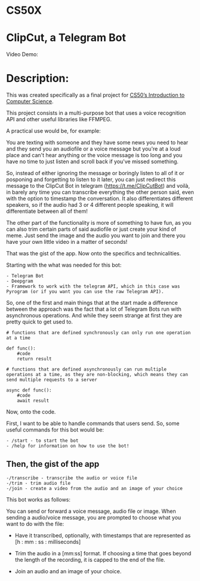 # CS50X
# **ClipCut, a Telegram Bot**
Video Demo:

#     Description:
This was created specifically as a final project for [CS50’s Introduction to Computer Science](https://cs50.harvard.edu/x/2022/). 

This project consists in a multi-purpose bot that uses a voice recognition API and other useful libraries like FFMPEG.

A practical use would be, for example:

You are texting with someone and they have some news you need to hear and they send you an audiofile or a voice message but you're at a loud place and can't hear anything or the voice message is too long and you have no time to just listen and scroll back if you've missed something. 

So, instead of either ignoring the message or boringly listen to all of it or posponing and forgetting to listen to it later, you can just redirect this message to the ClipCut Bot in telegram (https://t.me/ClipCutBot) and voilà, in barely any time you can transcribe everything the other person said, even with the option to timestamp the conversation. It also differentiates different speakers, so if the audio had 3 or 4 different people speaking, it will differentiate between all of them!

The other part of the functionality is more of something to have fun, as you can also trim certain parts of said audiofile or just create your kind of meme. Just send the image and the audio you want to join and there you have your own little video in a matter of seconds!

That was the gist of the app. Now onto the specifics and technicalities.

Starting with the what was needed for this bot:

    - Telegram Bot
    - Deepgram
    - Framework to work with the telegram API, which in this case was Pyrogram (or if you want you can use the raw Telegram API).


So, one of the first and main things that at the start made a difference between the approach was the fact that a lot of Telegram Bots run with asynchronous operations. And while they seem strange at first they are pretty quick to get used to.

```
# functions that are defined synchronously can only run one operation at a time 

def func():
    #code
    return result
```

```
# functions that are defined asynchronously can run multiple operations at a time, as they are non-blocking, which means they can send multiple requests to a server

async def func():
    #code
    await result
```

Now, onto the code.

First, I want to be able to handle commands that users send. So, some useful commands for this bot would be:


    - /start - to start the bot
    - /help for information on how to use the bot!


## **Then, the gist of the app**

    -/transcribe - transcribe the audio or voice file
    -/trim - trim audio file
    -/join - create a video from the audio and an image of your choice


This bot works as follows:

You can send or forward a voice message, audio file or image.
When sending a audio/voice message, you are prompted to choose what you want to do with the file:

- Have it transcribed, optionally, with timestamps that are represented as [h : mm : ss : milliseconds]

- Trim the audio in a [mm:ss] format. If choosing a time that goes beyond the length of the recording, it is capped to the end of the file. 

- Join an audio and an image of your choice.

